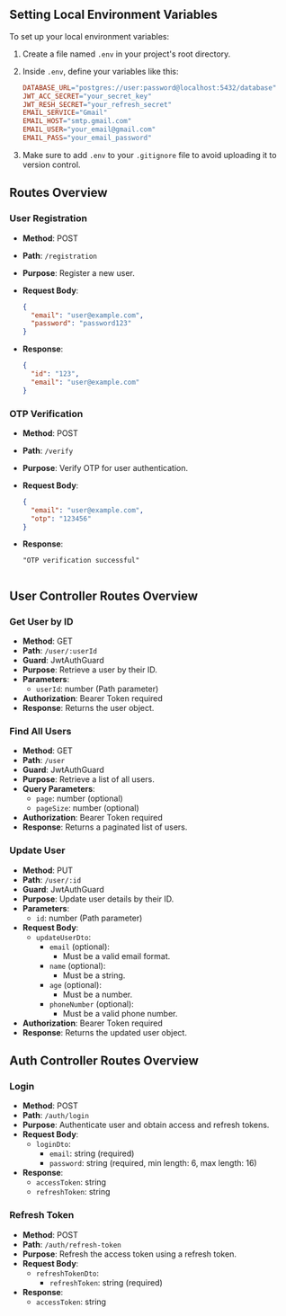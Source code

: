 ## Setting Local Environment Variables

To set up your local environment variables:

1. Create a file named `.env` in your project's root directory.

2. Inside `.env`, define your variables like this:

    ```makefile
    DATABASE_URL="postgres://user:password@localhost:5432/database"
    JWT_ACC_SECRET="your_secret_key"
    JWT_RESH_SECRET="your_refresh_secret"
    EMAIL_SERVICE="Gmail"
    EMAIL_HOST="smtp.gmail.com"
    EMAIL_USER="your_email@gmail.com"
    EMAIL_PASS="your_email_password"
    ```

3. Make sure to add `.env` to your `.gitignore` file to avoid uploading it to version control.


## Routes Overview

### User Registration

- **Method**: POST
- **Path**: `/registration`
- **Purpose**: Register a new user.
- **Request Body**:

    ```json
    {
      "email": "user@example.com",
      "password": "password123"
    }
    ```

- **Response**:

    ```json
    {
      "id": "123",
      "email": "user@example.com"
    }
    ```

### OTP Verification

- **Method**: POST
- **Path**: `/verify`
- **Purpose**: Verify OTP for user authentication.
- **Request Body**:

    ```json
    {
      "email": "user@example.com",
      "otp": "123456"
    }
    ```

- **Response**:

    ```
    "OTP verification successful"


## User Controller Routes Overview

### Get User by ID

- **Method**: GET
- **Path**: `/user/:userId`
- **Guard**: JwtAuthGuard
- **Purpose**: Retrieve a user by their ID.
- **Parameters**:
  - `userId`: number (Path parameter)
- **Authorization**: Bearer Token required
- **Response**: Returns the user object.

### Find All Users

- **Method**: GET
- **Path**: `/user`
- **Guard**: JwtAuthGuard
- **Purpose**: Retrieve a list of all users.
- **Query Parameters**:
  - `page`: number (optional)
  - `pageSize`: number (optional)
- **Authorization**: Bearer Token required
- **Response**: Returns a paginated list of users.

### Update User

- **Method**: PUT
- **Path**: `/user/:id`
- **Guard**: JwtAuthGuard
- **Purpose**: Update user details by their ID.
- **Parameters**:
  - `id`: number (Path parameter)
- **Request Body**:
  - `updateUserDto`:
    - `email` (optional):
      - Must be a valid email format.
    - `name` (optional):
      - Must be a string.
    - `age` (optional):
      - Must be a number.
    - `phoneNumber` (optional):
      - Must be a valid phone number.
- **Authorization**: Bearer Token required
- **Response**: Returns the updated user object.


## Auth Controller Routes Overview

### Login

- **Method**: POST
- **Path**: `/auth/login`
- **Purpose**: Authenticate user and obtain access and refresh tokens.
- **Request Body**:
  - `loginDto`:
    - `email`: string (required)
    - `password`: string (required, min length: 6, max length: 16)
- **Response**:
  - `accessToken`: string
  - `refreshToken`: string

### Refresh Token

- **Method**: POST
- **Path**: `/auth/refresh-token`
- **Purpose**: Refresh the access token using a refresh token.
- **Request Body**:
  - `refreshTokenDto`:
    - `refreshToken`: string (required)
- **Response**:
  - `accessToken`: string
